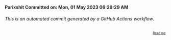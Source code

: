**Parixshit Committed on: Mon, 01 May 2023 06:29:29 AM** <!-- 90bfdb97-af97-4a4c-a246-ebdc01bc3bec -->

###### This is an automated commit generated by a GitHub Actions workflow.

<div align="right"><sub><sup><a href="https://github.com/Parixshit/AutoCommit.git">Read me</a></sup></sub></div>
